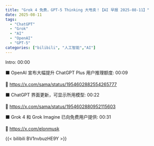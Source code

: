 ```yaml
---
title: "Grok 4 免费，GPT‑5 Thinking 大甩卖！【AI 早报 2025-08-11】"
date: 2025-08-11
tags:
  - "ChatGPT"
  - "Grok"
  - "AI"
  - "OpenAI"
  - "GPT-5"
categories: ["bilibili", "人工智能","AI"]
---
```


Intro: 00:00

⬛️ OpenAI 宣布大幅提升 ChatGPT Plus 用户推理额度: 00:09

🔗 https://x.com/sama/status/1954602882554265777

⬛️ ChatGPT 界面更新，可显示所用模型: 00:22

🔗 https://x.com/sama/status/1954602880952115603

⬛️ Grok 4 和 Grok Imagine 已向免费用户提供: 00:31

🔗 https://x.com/elonmusk

{{< bilibili BV1nvbuzHE9Y >}}